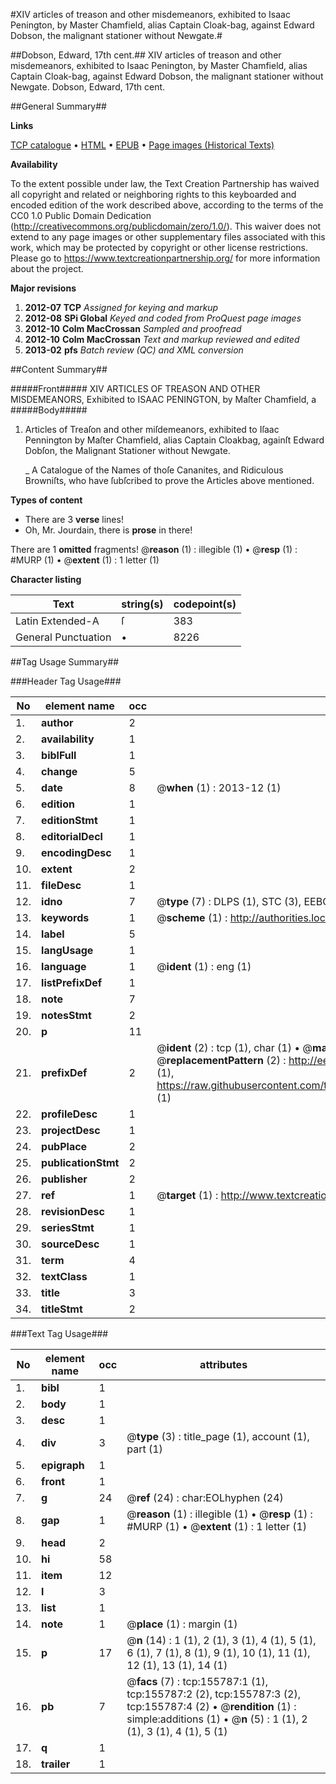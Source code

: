 #XIV articles of treason and other misdemeanors, exhibited to Isaac Penington, by Master Chamfield, alias Captain Cloak-bag, against Edward Dobson, the malignant stationer without Newgate.#

##Dobson, Edward, 17th cent.##
XIV articles of treason and other misdemeanors, exhibited to Isaac Penington, by Master Chamfield, alias Captain Cloak-bag, against Edward Dobson, the malignant stationer without Newgate.
Dobson, Edward, 17th cent.

##General Summary##

**Links**

[TCP catalogue](http://www.ota.ox.ac.uk/tcp/)  • 
[HTML](http://tei.it.ox.ac.uk/tcp/Texts-HTML/free/A81/A81580.html)  • 
[EPUB](http://tei.it.ox.ac.uk/tcp/Texts-EPUB/free/A81/A81580.epub) • 
[Page images (Historical Texts)](https://historicaltexts.jisc.ac.uk/eebo-99859172e)

**Availability**

To the extent possible under law, the Text Creation Partnership has waived all copyright and related or neighboring rights to this keyboarded and encoded edition of the work described above, according to the terms of the CC0 1.0 Public Domain Dedication (http://creativecommons.org/publicdomain/zero/1.0/). This waiver does not extend to any page images or other supplementary files associated with this work, which may be protected by copyright or other license restrictions. Please go to https://www.textcreationpartnership.org/ for more information about the project.

**Major revisions**

1. __2012-07__ __TCP__ *Assigned for keying and markup*
1. __2012-08__ __SPi Global__ *Keyed and coded from ProQuest page images*
1. __2012-10__ __Colm MacCrossan__ *Sampled and proofread*
1. __2012-10__ __Colm MacCrossan__ *Text and markup reviewed and edited*
1. __2013-02__ __pfs__ *Batch review (QC) and XML conversion*

##Content Summary##

#####Front#####
XIV ARTICLES OF TREASON AND OTHER MISDEMEANORS, Exhibited to ISAAC PENINGTON, by Maſter Chamfield, a
#####Body#####

1. Articles of Treaſon and other miſdemeanors, exhibited to Iſaac Pennington by Maſter Chamfield, alias Captain Cloakbag, againſt Edward Dobſon, the Malignant Stationer without Newgate.

    _ A Catalogue of the Names of thoſe Cananites, and Ridiculous Browniſts, who have ſubſcribed to prove the Articles above mentioned.

**Types of content**

  * There are 3 **verse** lines!
  * Oh, Mr. Jourdain, there is **prose** in there!

There are 1 **omitted** fragments! 
 @__reason__ (1) : illegible (1)  •  @__resp__ (1) : #MURP (1)  •  @__extent__ (1) : 1 letter (1)

**Character listing**


|Text|string(s)|codepoint(s)|
|---|---|---|
|Latin Extended-A|ſ|383|
|General Punctuation|•|8226|

##Tag Usage Summary##

###Header Tag Usage###

|No|element name|occ|attributes|
|---|---|---|---|
|1.|__author__|2||
|2.|__availability__|1||
|3.|__biblFull__|1||
|4.|__change__|5||
|5.|__date__|8| @__when__ (1) : 2013-12 (1)|
|6.|__edition__|1||
|7.|__editionStmt__|1||
|8.|__editorialDecl__|1||
|9.|__encodingDesc__|1||
|10.|__extent__|2||
|11.|__fileDesc__|1||
|12.|__idno__|7| @__type__ (7) : DLPS (1), STC (3), EEBO-CITATION (1), PROQUEST (1), VID (1)|
|13.|__keywords__|1| @__scheme__ (1) : http://authorities.loc.gov/ (1)|
|14.|__label__|5||
|15.|__langUsage__|1||
|16.|__language__|1| @__ident__ (1) : eng (1)|
|17.|__listPrefixDef__|1||
|18.|__note__|7||
|19.|__notesStmt__|2||
|20.|__p__|11||
|21.|__prefixDef__|2| @__ident__ (2) : tcp (1), char (1)  •  @__matchPattern__ (2) : ([0-9\-]+):([0-9IVX]+) (1), (.+) (1)  •  @__replacementPattern__ (2) : http://eebo.chadwyck.com/downloadtiff?vid=$1&page=$2 (1), https://raw.githubusercontent.com/textcreationpartnership/Texts/master/tcpchars.xml#$1 (1)|
|22.|__profileDesc__|1||
|23.|__projectDesc__|1||
|24.|__pubPlace__|2||
|25.|__publicationStmt__|2||
|26.|__publisher__|2||
|27.|__ref__|1| @__target__ (1) : http://www.textcreationpartnership.org/docs/. (1)|
|28.|__revisionDesc__|1||
|29.|__seriesStmt__|1||
|30.|__sourceDesc__|1||
|31.|__term__|4||
|32.|__textClass__|1||
|33.|__title__|3||
|34.|__titleStmt__|2||


###Text Tag Usage###

|No|element name|occ|attributes|
|---|---|---|---|
|1.|__bibl__|1||
|2.|__body__|1||
|3.|__desc__|1||
|4.|__div__|3| @__type__ (3) : title_page (1), account (1), part (1)|
|5.|__epigraph__|1||
|6.|__front__|1||
|7.|__g__|24| @__ref__ (24) : char:EOLhyphen (24)|
|8.|__gap__|1| @__reason__ (1) : illegible (1)  •  @__resp__ (1) : #MURP (1)  •  @__extent__ (1) : 1 letter (1)|
|9.|__head__|2||
|10.|__hi__|58||
|11.|__item__|12||
|12.|__l__|3||
|13.|__list__|1||
|14.|__note__|1| @__place__ (1) : margin (1)|
|15.|__p__|17| @__n__ (14) : 1 (1), 2 (1), 3 (1), 4 (1), 5 (1), 6 (1), 7 (1), 8 (1), 9 (1), 10 (1), 11 (1), 12 (1), 13 (1), 14 (1)|
|16.|__pb__|7| @__facs__ (7) : tcp:155787:1 (1), tcp:155787:2 (2), tcp:155787:3 (2), tcp:155787:4 (2)  •  @__rendition__ (1) : simple:additions (1)  •  @__n__ (5) : 1 (1), 2 (1), 3 (1), 4 (1), 5 (1)|
|17.|__q__|1||
|18.|__trailer__|1||
